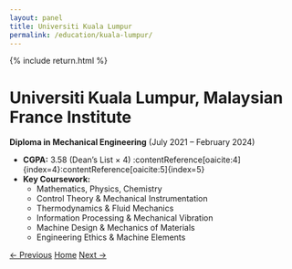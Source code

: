 ```yaml
---
layout: panel
title: Universiti Kuala Lumpur
permalink: /education/kuala-lumpur/
---
```


{% include return.html %}

# Universiti Kuala Lumpur, Malaysian France Institute  
**Diploma in Mechanical Engineering** (July 2021 – February 2024)  
- **CGPA:** 3.58 (Dean’s List × 4) :contentReference[oaicite:4]{index=4}:contentReference[oaicite:5]{index=5}  
- **Key Coursework:**  
  - Mathematics, Physics, Chemistry  
  - Control Theory & Mechanical Instrumentation  
  - Thermodynamics & Fluid Mechanics  
  - Information Processing & Mechanical Vibration  
  - Machine Design & Mechanics of Materials  
  - Engineering Ethics & Machine Elements

<footer class="project-footer">
  <a href="/education/ritsumeikan/" class="btn btn-prev">← Previous</a>
  <a href="/"                            class="btn btn-home">Home</a>
  <a href="/education/smk-agama-kedah/" class="btn btn-next">Next →</a>
</footer>
